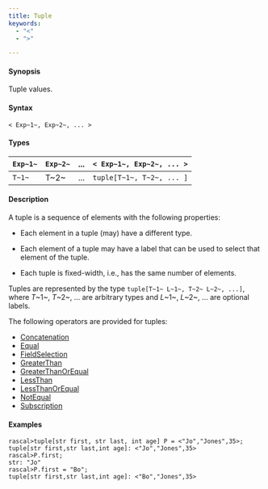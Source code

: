 ```yaml
---
title: Tuple
keywords:
  - "<"
  - ">"

---
```


#### Synopsis

Tuple values.

#### Syntax

`< Exp~1~, Exp~2~, ... >`

#### Types

| `Exp~1~`  | `Exp~2~`  |  ...  | `< Exp~1~, Exp~2~, ... >`  |
| --- | --- | --- | --- |
| `T~1~`    |  T~2~     | ...   | `tuple[T~1~, T~2~, ... ]`  |

#### Description

A tuple is a sequence of elements with the following properties:

*  Each element in a tuple (may) have a different type.

*  Each element of a tuple may have a label that can be used to select that element of the tuple.

*  Each tuple is fixed-width, i.e., has the same number of elements.

Tuples are represented by the type `tuple[T~1~ L~1~, T~2~ L~2~, ...]`, 
where _T_~1~, _T_~2~, ... are arbitrary types and _L_~1~, _L_~2~, ... are optional labels. 

The following operators are provided for tuples:
* [Concatenation](../../../../Rascal/Expressions/Values/Tuple/Concatenation)
* [Equal](../../../../Rascal/Expressions/Values/Tuple/Equal)
* [FieldSelection](../../../../Rascal/Expressions/Values/Tuple/FieldSelection)
* [GreaterThan](../../../../Rascal/Expressions/Values/Tuple/GreaterThan)
* [GreaterThanOrEqual](../../../../Rascal/Expressions/Values/Tuple/GreaterThanOrEqual)
* [LessThan](../../../../Rascal/Expressions/Values/Tuple/LessThan)
* [LessThanOrEqual](../../../../Rascal/Expressions/Values/Tuple/LessThanOrEqual)
* [NotEqual](../../../../Rascal/Expressions/Values/Tuple/NotEqual)
* [Subscription](../../../../Rascal/Expressions/Values/Tuple/Subscription)

#### Examples

```rascal-shell 
rascal>tuple[str first, str last, int age] P = <"Jo","Jones",35>;
tuple[str first,str last,int age]: <"Jo","Jones",35>
rascal>P.first;
str: "Jo"
rascal>P.first = "Bo";
tuple[str first,str last,int age]: <"Bo","Jones",35>
```

